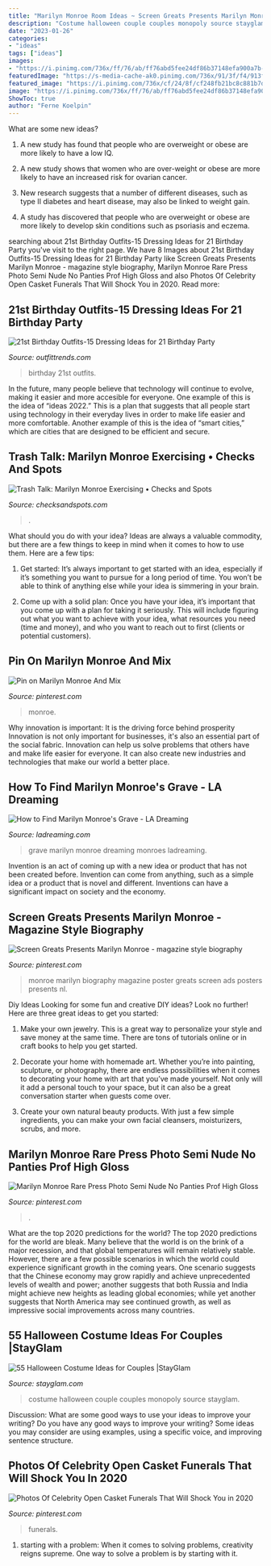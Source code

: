 ```yaml
---
title: "Marilyn Monroe Room Ideas ~ Screen Greats Presents Marilyn Monroe"
description: "Costume halloween couple couples monopoly source stayglam"
date: "2023-01-26"
categories:
- "ideas"
tags: ["ideas"]
images:
- "https://i.pinimg.com/736x/ff/76/ab/ff76abd5fee24df86b37148efa900a7b--biographies-true-stories.jpg"
featuredImage: "https://s-media-cache-ak0.pinimg.com/736x/91/3f/f4/913ff441bd2c3106a3aa5089868cd410.jpg"
featured_image: "https://i.pinimg.com/736x/cf/24/8f/cf248fb21bc8c881b7d4503d3fd3fe2f.jpg"
image: "https://i.pinimg.com/736x/ff/76/ab/ff76abd5fee24df86b37148efa900a7b--biographies-true-stories.jpg"
ShowToc: true
author: "Ferne Koelpin"
---
```



What are some new ideas?
1. A new study has found that people who are overweight or obese are more likely to have a low IQ.
2. A new study shows that women who are over-weight or obese are more likely to have an increased risk for ovarian cancer.

3. New research suggests that a number of different diseases, such as type II diabetes and heart disease, may also be linked to weight gain.

4. A study has discovered that people who are overweight or obese are more likely to develop skin conditions such as psoriasis and eczema.

	

		
searching about 21st Birthday Outfits-15 Dressing Ideas for 21 Birthday Party you've visit to the right page. We have 8 Images about 21st Birthday Outfits-15 Dressing Ideas for 21 Birthday Party like Screen Greats Presents Marilyn Monroe - magazine style biography, Marilyn Monroe Rare Press Photo Semi Nude No Panties Prof High Gloss and also Photos Of Celebrity Open Casket Funerals That Will Shock You in 2020. Read more:
		
    
## 21st Birthday Outfits-15 Dressing Ideas For 21 Birthday Party

<img loading=lazy src="https://www.outfittrends.com/wp-content/uploads/2015/09/1.2.jpg" onerror="this.onerror=null;this.src='https://tse3.mm.bing.net/th?id=OIP.cgftgncMOdAIQ0x8DRskVwHaLH&amp;pid=15.1';" alt="21st Birthday Outfits-15 Dressing Ideas for 21 Birthday Party">

_Source: outfittrends.com_

>birthday 21st outfits. 

	

In the future, many people believe that technology will continue to evolve, making it easier and more accesible for everyone. One example of this is the idea of “ideas 2022.” This is a plan that suggests that all people start using technology in their everyday lives in order to make life easier and more comfortable. Another example of this is the idea of “smart cities,” which are cities that are designed to be efficient and secure.

    
## Trash Talk: Marilyn Monroe Exercising • Checks And Spots

<img loading=lazy src="https://checksandspots.com/wp-content/uploads/2014/05/marilyn_monroe_exercise_4-460x709.jpg" onerror="this.onerror=null;this.src='https://tse4.mm.bing.net/th?id=OIP.hLorvJ3LiEFiSOsS8RCXcQAAAA&amp;pid=15.1';" alt="Trash Talk: Marilyn Monroe Exercising • Checks and Spots">

_Source: checksandspots.com_

>. 

	

What should you do with your idea?
Ideas are always a valuable commodity, but there are a few things to keep in mind when it comes to how to use them. Here are a few tips: 
1. Get started: It’s always important to get started with an idea, especially if it’s something you want to pursue for a long period of time. You won’t be able to think of anything else while your idea is simmering in your brain.

2. Come up with a solid plan: Once you have your idea, it’s important that you come up with a plan for taking it seriously. This will include figuring out what you want to achieve with your idea, what resources you need (time and money), and who you want to reach out to first (clients or potential customers). 


    
## Pin On Marilyn Monroe And Mix

<img loading=lazy src="https://i.pinimg.com/736x/62/a4/6d/62a46d90b94d59f99eb5d38ad0cece5b.jpg" onerror="this.onerror=null;this.src='https://tse1.mm.bing.net/th?id=OIP.CsYPmwoa7RM88n0Zn92YJwHaKe&amp;pid=15.1';" alt="Pin on Marilyn Monroe And Mix">

_Source: pinterest.com_

>monroe. 

	

Why innovation is important: It is the driving force behind prosperity
Innovation is not only important for businesses, it's also an essential part of the social fabric. Innovation can help us solve problems that others have and make life easier for everyone. It can also create new industries and technologies that make our world a better place.

    
## How To Find Marilyn Monroe&#039;s Grave - LA Dreaming

<img loading=lazy src="http://ladreaming.com/wp-content/uploads/2019/03/marilyn-monroes-grave-683x1024.png" onerror="this.onerror=null;this.src='https://tse4.mm.bing.net/th?id=OIP.mBZpZBtvINmpmOPaOX9-7gHaLG&amp;pid=15.1';" alt="How to Find Marilyn Monroe&#039;s Grave - LA Dreaming">

_Source: ladreaming.com_

>grave marilyn monroe dreaming monroes ladreaming. 

	

Invention is an act of coming up with a new idea or product that has not been created before. Invention can come from anything, such as a simple idea or a product that is novel and different. Inventions can have a significant impact on society and the economy.

    
## Screen Greats Presents Marilyn Monroe - Magazine Style Biography

<img loading=lazy src="https://i.pinimg.com/736x/ff/76/ab/ff76abd5fee24df86b37148efa900a7b--biographies-true-stories.jpg" onerror="this.onerror=null;this.src='https://tse1.mm.bing.net/th?id=OIP.RWGC_QdmqtKE08ZpqSEt_QHaKC&amp;pid=15.1';" alt="Screen Greats Presents Marilyn Monroe - magazine style biography">

_Source: pinterest.com_

>monroe marilyn biography magazine poster greats screen ads posters presents nl. 

	

Diy Ideas
Looking for some fun and creative DIY ideas? Look no further! Here are three great ideas to get you started:
1. Make your own jewelry. This is a great way to personalize your style and save money at the same time. There are tons of tutorials online or in craft books to help you get started.

2. Decorate your home with homemade art. Whether you’re into painting, sculpture, or photography, there are endless possibilities when it comes to decorating your home with art that you’ve made yourself. Not only will it add a personal touch to your space, but it can also be a great conversation starter when guests come over.

3. Create your own natural beauty products. With just a few simple ingredients, you can make your own facial cleansers, moisturizers, scrubs, and more.

    
## Marilyn Monroe Rare Press Photo Semi Nude No Panties Prof High Gloss

<img loading=lazy src="https://s-media-cache-ak0.pinimg.com/736x/91/3f/f4/913ff441bd2c3106a3aa5089868cd410.jpg" onerror="this.onerror=null;this.src='https://tse3.mm.bing.net/th?id=OIP.W_GQMt8D4XF_2xmc4T1LRAHaKd&amp;pid=15.1';" alt="Marilyn Monroe Rare Press Photo Semi Nude No Panties Prof High Gloss">

_Source: pinterest.com_

>. 

	

What are the top 2020 predictions for the world?
The top 2020 predictions for the world are bleak. Many believe that the world is on the brink of a major recession, and that global temperatures will remain relatively stable. However, there are a few possible scenarios in which the world could experience significant growth in the coming years. One scenario suggests that the Chinese economy may grow rapidly and achieve unprecedented levels of wealth and power; another suggests that both Russia and India might achieve new heights as leading global economies; while yet another suggests that North America may see continued growth, as well as impressive social improvements across many countries.

    
## 55 Halloween Costume Ideas For Couples |StayGlam

<img loading=lazy src="https://stayglam.com/wp-content/uploads/2014/10/Monopoly-Couple-Halloween-Costume.jpg" onerror="this.onerror=null;this.src='https://tse1.mm.bing.net/th?id=OIP.iLt4jggotTLiccCsM-NMhwAAAA&amp;pid=15.1';" alt="55 Halloween Costume Ideas for Couples |StayGlam">

_Source: stayglam.com_

>costume halloween couple couples monopoly source stayglam. 

	

Discussion: What are some good ways to use your ideas to improve your writing?
Do you have any good ways to improve your writing? Some ideas you may consider are using examples, using a specific voice, and improving sentence structure.

    
## Photos Of Celebrity Open Casket Funerals That Will Shock You In 2020

<img loading=lazy src="https://i.pinimg.com/736x/cf/24/8f/cf248fb21bc8c881b7d4503d3fd3fe2f.jpg" onerror="this.onerror=null;this.src='https://tse4.mm.bing.net/th?id=OIP.8ZsG0gZ29TkYDplcS7c4ZgHaLK&amp;pid=15.1';" alt="Photos Of Celebrity Open Casket Funerals That Will Shock You in 2020">

_Source: pinterest.com_

>funerals. 

	

1. starting with a problem: When it comes to solving problems, creativity reigns supreme. One way to solve a problem is by starting with it.

